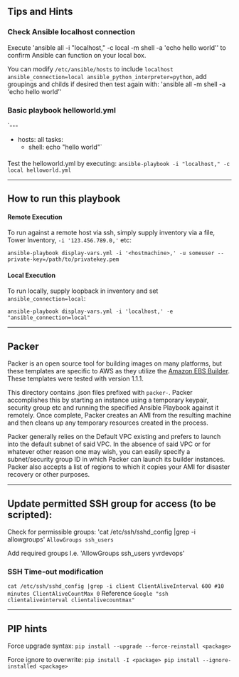 ## Tips and Hints

### Check Ansible localhost connection
Execute 'ansible all -i "localhost," -c local -m shell -a 'echo hello world'' to confirm Ansible can function on your local box.

You can modify `/etc/ansible/hosts` to include `localhost ansible_connection=local ansible_python_interpreter=python`, add groupings and childs if desired then test again with:
'ansible all -m shell -a 'echo hello world’'

### Basic playbook helloworld.yml
`---
 - hosts: all
   tasks:
     - shell: echo "hello world"`
####
Test the helloworld.yml by executing: `ansible-playbook -i "localhost," -c local helloworld.yml`

***

## How to run this playbook



#### Remote Execution
To run against a remote host via ssh, simply supply inventory via a file, Tower Inventory, `-i '123.456.789.0,'` etc:

`ansible-playbook display-vars.yml -i '<hostmachine>,' -u someuser --private-key=/path/to/privatekey.pem`

#### Local Execution
To run locally, supply loopback in inventory and set `ansible_connection=local`:

`ansible-playbook display-vars.yml -i 'localhost,' -e "ansible_connection=local"`


***

## Packer
Packer is an open source tool for building images on many platforms, but these templates are specific to AWS as they utilize the [Amazon EBS Builder](https://www.packer.io/docs/builders/amazon-ebs.html). These templates were tested with version 1.1.1.

This directory contains .json files prefixed with `packer-`. Packer accomplishes this by starting an instance using a temporary keypair, security group etc and running the specified Ansible Playbook against it remotely. Once complete, Packer creates an AMI from the resulting machine and then cleans up any temporary resources created in the process.

Packer generally relies on the Default VPC existing and prefers to launch into the default subnet of said VPC. In the absence of said VPC or for whatever other reason one may wish, you can easily specify a subnet/security group ID in which Packer can launch its builder instances. Packer also accepts a list of regions to which it copies your AMI for disaster recovery or other purposes.


***

## Update permitted SSH group for access (to be scripted):
Check for permissible groups: 'cat /etc/ssh/sshd_config |grep -i allowgroups'
`AllowGroups ssh_users`

Add required groups I.e. 'AllowGroups ssh_users yvrdevops'

### SSH Time-out modification
`cat /etc/ssh/sshd_config |grep -i client
 ClientAliveInterval 600 #10 minutes
 ClientAliveCountMax 0`
Reference `Google "ssh clientaliveinterval clientalivecountmax"`


***

## PIP hints
Force upgrade syntax:
`pip install --upgrade --force-reinstall <package>`

Force ignore to overwrite:
`pip install -I <package>
pip install --ignore-installed <package>`